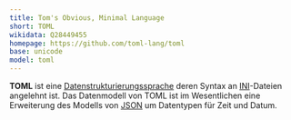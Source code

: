 ```yaml
---
title: Tom's Obvious, Minimal Language 
short: TOML
wikidata: Q28449455
homepage: https://github.com/toml-lang/toml
base: unicode
model: toml
---
```


**TOML** ist eine [Datenstrukturierungssprache](structure) deren Syntax an
[INI](ini)-Dateien angelehnt ist. Das Datenmodell von TOML ist im Wesentlichen
eine Erweiterung des Modells von [JSON](json) um Datentypen für Zeit und Datum.

